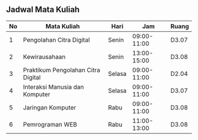 ## Jadwal Mata Kuliah

| No  | Mata Kuliah                        | Hari   | Jam         | Ruang |
| --- | ---------------------------------- | ------ | ----------- | ----- |
| 1   | Pengolahan Citra Digital           | Senin  | 09:00-11:00 | D3.07 |
| 2   | Kewirausahaan                      | Senin  | 13:00-15:00 | D3.08 |
| 3   | Praktikum Pengolahan Citra Digital | Selasa | 09:00-11:00 | D2.04 |
| 4   | Interaksi Manusia dan Komputer     | Selasa | 09:00-11:00 | D3.07 |
| 5   | Jaringan Komputer                  | Rabu   | 09:00-11:00 | D3.08 |
| 6   | Pemrograman WEB                    | Rabu   | 11:00-13:00 | D3.08 |
